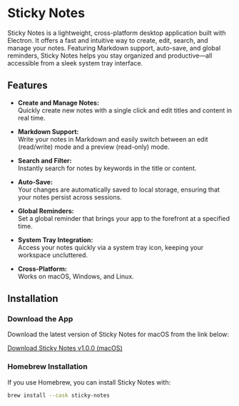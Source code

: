 # Sticky Notes

Sticky Notes is a lightweight, cross-platform desktop application built with Electron. It offers a fast and intuitive way to create, edit, search, and manage your notes. Featuring Markdown support, auto-save, and global reminders, Sticky Notes helps you stay organized and productive—all accessible from a sleek system tray interface.

## Features

- **Create and Manage Notes:**  
  Quickly create new notes with a single click and edit titles and content in real time.
  
- **Markdown Support:**  
  Write your notes in Markdown and easily switch between an edit (read/write) mode and a preview (read-only) mode.
  
- **Search and Filter:**  
  Instantly search for notes by keywords in the title or content.
  
- **Auto-Save:**  
  Your changes are automatically saved to local storage, ensuring that your notes persist across sessions.
  
- **Global Reminders:**  
  Set a global reminder that brings your app to the forefront at a specified time.
  
- **System Tray Integration:**  
  Access your notes quickly via a system tray icon, keeping your workspace uncluttered.
  
- **Cross-Platform:**  
  Works on macOS, Windows, and Linux.

## Installation

### Download the App

Download the latest version of Sticky Notes for macOS from the link below:

[Download Sticky Notes v1.0.0 (macOS)](https://github.com/AdamKmet1997/sticky_notes/releases/download/v1.0.0/sticky-notes-1.0.0-arm64.dmg)

### Homebrew Installation

If you use Homebrew, you can install Sticky Notes with:

```bash
brew install --cask sticky-notes
